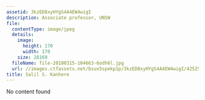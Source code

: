 ```yaml
---
assetid: 3kzED8xyHYgS4A4EW4wigI
description: Associate professor, UNSW
file:
  contentType: image/jpeg
  details:
    image:
      height: 170
      width: 170
    size: 28169
  fileName: file-20180315-104663-6odh6l.jpg
  url: //images.ctfassets.net/bsux5spekp1p/3kzED8xyHYgS4A4EW4wigI/42525b757d1c92b33cbf158442c4dac7/file-20180315-104663-6odh6l.jpg
title: Salil S. Kanhere
---
```

No content found